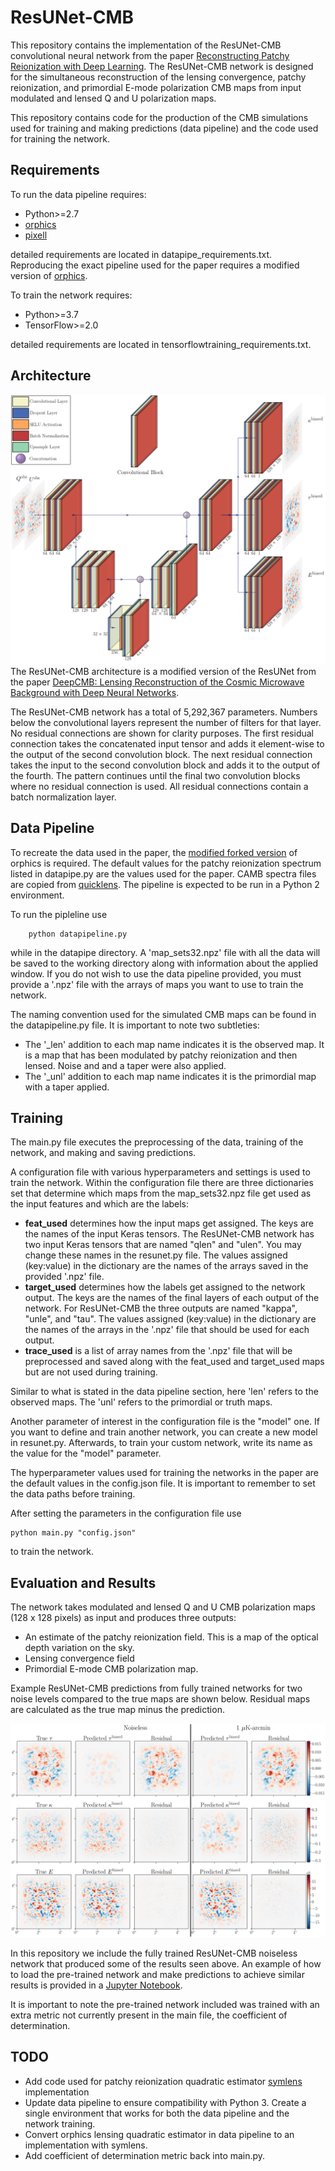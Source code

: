 # ResUNet-CMB
This repository contains the implementation of the ResUNet-CMB convolutional neural network from the paper [Reconstructing Patchy Reionization with Deep Learning](https://arxiv.org/abs/2101.01214). The ResUNet-CMB network is designed for the simultaneous reconstruction of the lensing convergence, patchy reionization, and primordial E-mode polarization CMB maps from input modulated and lensed Q and U polarization maps.

This repository contains code for the production of the CMB simulations used for training and making predictions (data pipeline) and the code used for training the network.

## Requirements
To run the data pipeline requires:
* Python>=2.7
* [orphics](https://github.com/msyriac/orphics)
* [pixell](https://github.com/simonsobs/pixell)

detailed requirements are located in datapipe_requirements.txt. Reproducing the exact pipeline used for the paper requires a modified version of [orphics](https://github.com/EEmGuzman/orphics).

To train the network requires:
* Python>=3.7
* TensorFlow>=2.0

detailed requirements are located in tensorflowtraining_requirements.txt.

## Architecture
![](/images/ResUNet-CMB_arch.png?raw=true)
The ResUNet-CMB architecture is a modified version of the ResUNet from the paper [DeepCMB: Lensing Reconstruction of the Cosmic Microwave Background with Deep Neural Networks](https://arxiv.org/abs/1810.01483).

The ResUNet-CMB network has a total of 5,292,367 parameters. Numbers below the convolutional layers represent the number of filters for that layer. No residual connections are shown for clarity purposes. The first residual connection takes the concatenated input tensor and adds it element-wise to the output of the second convolution block. The next residual connection takes the input to the second convolution block and adds it to the output of the fourth. The pattern continues until the final two convolution blocks where no residual connection is used. All residual connections contain a batch normalization layer.

## Data Pipeline
To recreate the data used in the paper, the [modified forked version](https://github.com/EEmGuzman/orphics) of orphics is required. The default values for the patchy reionization spectrum listed in datapipe.py are the values used for the paper. CAMB spectra files are copied from [quicklens](https://github.com/dhanson/quicklens). The pipeline is expected to be run in a Python 2 environment. 

To run the pipleline use

        python datapipeline.py
while in the datapipe directory. A 'map_sets32.npz' file with all the data will be saved to the working directory along with information about the applied window. If you do not wish to use the data pipeline provided, you must provide a '.npz' file with the arrays of maps you want to use to train the network.

The naming convention used for the simulated CMB maps can be found in the datapipeline.py file. It is important to note two subtleties:
- The '_len' addition to each map name indicates it is the observed map. It is a map that has been modulated by patchy reionization and then lensed. Noise and and a taper were also applied.
- The '_unl' addition to each map name indicates it is the primordial map with a taper applied.

## Training
The main.py file executes the preprocessing of the data, training of the network, and making and saving predictions.

A configuration file with various hyperparameters and settings is used to train the network. Within the configuration file there are three dictionaries set that determine which maps from the map_sets32.npz file get used as the input features and which are the labels:
- __feat_used__ determines how the input maps get assigned. The keys are the names of the input Keras tensors. The ResUNet-CMB network has two input Keras tensors that are named "qlen" and "ulen". You may change these names in the resunet.py file. The values assigned (key:value) in the dictionary are the names of the arrays saved in the provided '.npz' file.
- __target_used__ determines how the labels get assigned to the network output. The keys are the names of the final layers of each output of the network. For ResUNet-CMB the three outputs are named "kappa", "unle", and "tau". The values assigned (key:value) in the dictionary are the names of the arrays in the '.npz' file that should be used for each output.
- __trace_used__ is a list of array names from the '.npz' file that will be preprocessed and saved along with the feat_used and target_used maps but are not used during training.

Similar to what is stated in the data pipeline section, here 'len' refers to the observed maps. The 'unl' refers to the primordial or truth maps.

Another parameter of interest in the configuration file is the "model" one. If you want to define and train another network, you can create a new model in resunet.py. Afterwards, to train your custom network, write its name as the value for the "model" parameter.

The hyperparameter values used for training the networks in the paper are the default values in the config.json file. It is important to remember to set the data paths before training.

After setting the parameters in the configuration file use

    python main.py "config.json"

to train the network. 

## Evaluation and Results
The network takes modulated and lensed Q and U CMB polarization maps (128 x 128 pixels) as input and produces three outputs:
- An estimate of the patchy reionization field. This is a map of the optical depth variation on the sky.
- Lensing convergence field
- Primordial E-mode CMB polarization map.

Example ResUNet-CMB predictions from fully trained networks for two noise levels compared to the true maps are shown below. Residual maps are calculated as the true map minus the prediction.

![](/images/ResUNet-CMB_map_results.png?raw=true)

In this repository we include the fully trained ResUNet-CMB noiseless network that produced some of the results seen above. An example of how to load the pre-trained network and make predictions to achieve similar results is provided in a [Jupyter Notebook](https://github.com/EEmGuzman/resunetcmb/blob/master/trained_networks/example_evaluate_results.ipynb).

It is important to note the pre-trained network included was trained with an extra metric not currently present in the main file, the coefficient of determination.

## TODO
- Add code used for patchy reionization quadratic estimator [symlens](https://github.com/simonsobs/symlens) implementation
- Update data pipeline to ensure compatibility with Python 3. Create a single environment that works for both the data pipeline and the network training.
- Convert orphics lensing quadratic estimator in data pipeline to an implementation with symlens.
- Add coefficient of determination metric back into main.py.

